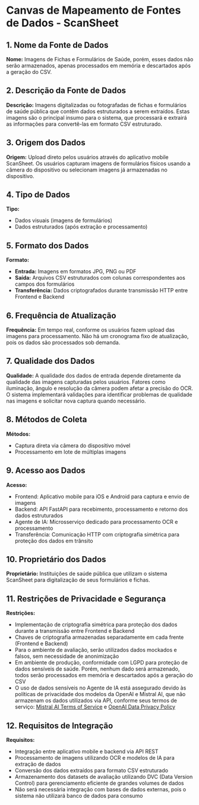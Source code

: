 # Canvas de Mapeamento de Fontes de Dados - ScanSheet

## 1. Nome da Fonte de Dados

**Nome:** Imagens de Fichas e Formulários de Saúde, porém, esses dados não serão armazenados, apenas processados em memória e descartados após a geração do CSV.

## 2. Descrição da Fonte de Dados

**Descrição:** Imagens digitalizadas ou fotografadas de fichas e formulários de saúde pública que contêm dados estruturados a serem extraídos. Estas imagens são o principal insumo para o sistema, que processará e extrairá as informações para convertê-las em formato CSV estruturado.

## 3. Origem dos Dados

**Origem:** Upload direto pelos usuários através do aplicativo mobile ScanSheet. Os usuários capturam imagens de formulários físicos usando a câmera do dispositivo ou selecionam imagens já armazenadas no dispositivo.

## 4. Tipo de Dados

**Tipo:** 
- Dados visuais (imagens de formulários)
- Dados estruturados (após extração e processamento)

## 5. Formato dos Dados

**Formato:** 
- **Entrada:** Imagens em formatos JPG, PNG ou PDF
- **Saída:** Arquivos CSV estruturados com colunas correspondentes aos campos dos formulários
- **Transferência:** Dados criptografados durante transmissão HTTP entre Frontend e Backend

## 6. Frequência de Atualização

**Frequência:** Em tempo real, conforme os usuários fazem upload das imagens para processamento. Não há um cronograma fixo de atualização, pois os dados são processados sob demanda.

## 7. Qualidade dos Dados

**Qualidade:** A qualidade dos dados de entrada depende diretamente da qualidade das imagens capturadas pelos usuários. Fatores como iluminação, ângulo e resolução da câmera podem afetar a precisão do OCR. O sistema implementará validações para identificar problemas de qualidade nas imagens e solicitar nova captura quando necessário.

## 8. Métodos de Coleta

**Métodos:** 
- Captura direta via câmera do dispositivo móvel
- Processamento em lote de múltiplas imagens

## 9. Acesso aos Dados

**Acesso:** 
- Frontend: Aplicativo mobile para iOS e Android para captura e envio de imagens
- Backend: API FastAPI para recebimento, processamento e retorno dos dados estruturados
- Agente de IA: Microsserviço dedicado para processamento OCR e processamento
- Transferência: Comunicação HTTP com criptografia simétrica para proteção dos dados em trânsito

## 10. Proprietário dos Dados

**Proprietário:** Instituições de saúde pública que utilizam o sistema ScanSheet para digitalização de seus formulários e fichas.

## 11. Restrições de Privacidade e Segurança

**Restrições:** 
- Implementação de criptografia simétrica para proteção dos dados durante a transmissão entre Frontend e Backend
- Chaves de criptografia armazenadas separadamente em cada frente (Frontend e Backend)
- Para o ambiente de avaliação, serão utilizados dados mockados e falsos, sem necessidade de anonimização
- Em ambiente de produção, conformidade com LGPD para proteção de dados sensíveis de saúde. Porém, nenhum dado será armazenado, todos serão processados em memória e descartados após a geração do CSV
- O uso de dados sensíveis no Agente de IA está assegurado devido às políticas de privacidade dos modelos da OpenAI e Mistral AI, que não armazenam os dados utilizados via API, conforme seus termos de serviço: [Mistral AI Terms of Service](https://mistral.ai/terms#terms-of-service) e [OpenAI Data Privacy Policy](https://openai.com/pt-BR/policies/row-privacy-policy)

## 12. Requisitos de Integração

**Requisitos:** 
- Integração entre aplicativo mobile e backend via API REST
- Processamento de imagens utilizando OCR e modelos de IA para extração de dados
- Conversão dos dados extraídos para formato CSV estruturado
- Armazenamento dos datasets de avaliação utilizando DVC (Data Version Control) para gerenciamento eficiente de grandes volumes de dados
- Não será necessária integração com bases de dados externas, pois o sistema não utilizará banco de dados para consumo
